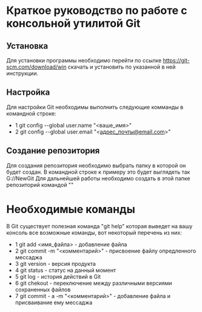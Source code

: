 # Краткое руководство по работе с консольной утилитой Git
## Установка
Для установки программы необходимо перейти по ссылке https://git-scm.com/download/win скачать и установить по указанной в ней инструкции.
## Настройка
Для настройки Git необходимы выполнить следующие комманды в командной строке:
* 1 git config --global user.name "<ваше_имя>"
* 2 git config --global user.email "<адрес_почты@email.com>"
## Создание репозитория
Для создания репозитория необходимо выбрать папку в которой он будет создан. В командной строке к примеру это будет выглядеть так G://NewGit
Для дальнейшей работы необходимо создать в этой папке репозиторий командой "<git init>"
# Необходимые команды
В Git существует полезная команда "git help" которая выведет на вашу консоль все возможные команды, вот некоторый перечень из них:
* 1 git add <имя_файла> - добавление файла
* 2 git commit -m "<комментарий>" - присвоение файлу опредленного мессаджа
* 3 git version - версия продукта
* 4 git status - статус на данный момент
* 5 git log - история действий в Git
* 6 git chekout - переключение между различными версиями сохраненных файлов
* 7 git commit - a -m "<комментарий>" - добавление файла и присваивание ему мессаджа